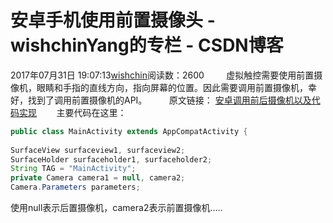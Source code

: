 # 安卓手机使用前置摄像头 - wishchinYang的专栏 - CSDN博客
2017年07月31日 19:07:13[wishchin](https://me.csdn.net/wishchin)阅读数：2600
        虚拟触控需要使用前置摄像机，眼睛和手指的直线方向，指向屏幕的位置。因此需要调用前置摄像机，幸好，找到了调用前置摄像机的API。
        原文链接： [安卓调用前后摄像机以及代码实现](http://www.jb51.net/article/118108.htm)
       主要代码在这里：
```java
public class MainActivity extends AppCompatActivity {
 
SurfaceView surfaceview1, surfaceview2;
SurfaceHolder surfaceholder1, surfaceholder2;
String TAG = "MainActivity";
private Camera camera1 = null, camera2;
Camera.Parameters parameters;
```
使用null表示后置摄像机，camera2表示前置摄像机.....

